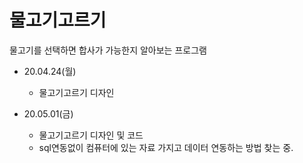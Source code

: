 # 물고기고르기

물고기를 선택하면 합사가 가능한지 알아보는 프로그램

* 20.04.24(월)
  * 물고기고르기 디자인
 
* 20.05.01(금)
  * 물고기고르기 디자인 및 코드
  * sql연동없이 컴퓨터에 있는 자료 가지고 데이터 연동하는 방법 찾는 중.
